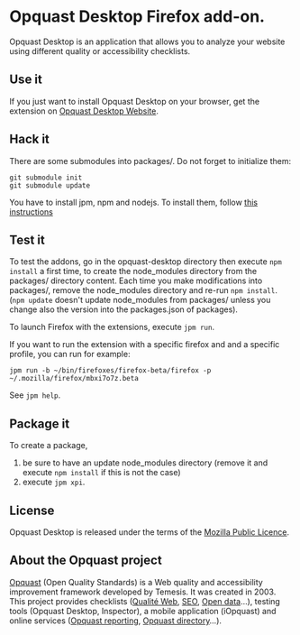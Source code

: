 # Opquast Desktop Firefox add-on. #

Opquast Desktop is an application that allows you to analyze your
website using different quality or accessibility checklists.

## Use it ##

If you just want to install Opquast Desktop on your browser, get the
extension on [Opquast Desktop Website](https://desktop.opquast.com/).

## Hack it ##


There are some submodules into packages/. Do not forget to initialize them:

```
git submodule init
git submodule update
```

You have to install jpm, npm and nodejs. To install them, follow
[this instructions](https://developer.mozilla.org/en-US/Add-ons/SDK/Tools/jpm#Installation)

## Test it ##

To test the addons, go in the opquast-desktop directory then
execute `npm install` a first time, to create the node_modules directory
from the packages/ directory content. Each time you make modifications into
packages/, remove the node_modules directory and re-run `npm install`.
(`npm update` doesn't update node_modules from packages/ unless you change
also the version into the packages.json of packages).

To launch Firefox with the extensions, execute `jpm run`.

If you want to run the extension with a specific firefox and and a specific
profile, you can run for example:

```
jpm run -b ~/bin/firefoxes/firefox-beta/firefox -p ~/.mozilla/firefox/mbxi7o7z.beta
```

See `jpm help`.


## Package it ##

To create a package,

1. be sure to have an update node_modules directory (remove it and execute
   `npm install` if this is not the case)
2. execute `jpm xpi`.


## License ##

Opquast Desktop is released under the terms of the
[Mozilla Public Licence](http://www.mozilla.org/MPL/).

## About the Opquast project ##

[Opquast](http://www.opquast.com) (Open Quality Standards) is a Web
quality and accessibility improvement framework developed by Temesis.
It was created in 2003. This project provides checklists
([Qualité Web](http://checklists.opquast.com/fr/opquastv2),
[SEO](http://checklists.opquast.com/fr/seo),
[Open data](http://checklists.opquast.com/fr/opendata)…), testing
tools (Opquast Desktop, Inspector), a mobile application (iOpquast)
and online services ([Opquast reporting](http://reporting.opquast.com),
[Opquast directory](http://directory.opquast.com)…).
